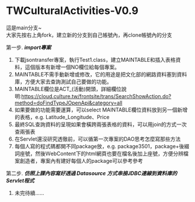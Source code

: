 # TWCulturalActivities-V0.9
  
這是main分支~    
大家先按右上角fork，建立新的分支到自己帳號內，再clone帳號內的分支  
  
  
第一步. ***import專案***  
  
  
1. 下載jsontransfer專案，執行Test1.class，建立MAINTABLE和插入表格資料，這個版本有新增一個NO欄位給每個專案。
2. MAINTABLE不需手動新增或修改，它的用途是把文化部的網路資料塞到資料庫，方便大家去查詢測試自己要做的功能。
3. MAINTABLE欄位是ACT_(活動)開頭，詳細欄位說明:https://cloud.culture.tw/frontsite/trans/SearchShowAction.do?method=doFindTypeJOpenApi&category=all
4. 如果要做的功能需要運算，可以select MAINTABLE欄位資料放到另一個新增的表格，e.g. Latitude_Longitude、Price
5. 最終SQL查詢資料的呈現如果會橫跨兩張表格的資料，可以用join的方式一次查兩張表
6. 在Servlet還沒研究透徹前，可以循第一次專案的DAO思考怎麼寫那些方法
7. 每個人寫的程式碼都開不同package放，e.g. package3501，package+後綴詞座號，然後ＷebContent下的html網頁也要在檔名後加上座號，方便分辨檔案創造者，專案內有建好每個人的package可以參考參考
  
  
第二步. ***仿照上課內容寫好透過 Datasource 方式串接JDBC連線到資料庫的Servlet程式***  

1. 未完待續......
  
  
